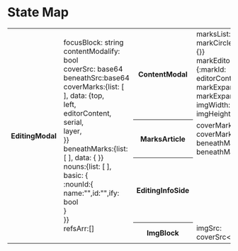 # State Map

<table>
<tr>
<th rowspan="4">EditingModal
<td rowspan="4">focusBlock: string<br>contentModalify: bool<br>coverSrc: base64<br>beneathSrc:base64<br>coverMarks:{list: [ ], data: {top,<br>left,<br>editorContent,<br>serial,<br>layer,<br>}}<br>beneathMarks:{list: [ ], data: { }}<br>nouns:{list: [ ], basic: {<br>:nounId:{<br>name:"",id:"",ify: bool<br>}<br>}}<br>refsArr:[]
<th>ContentModal<td>marksList: []<br>markCircles: {:markId:{}}<br>markEditorContent: {:markId: editorContent}<br>markExpand: int<br>markExpandify: bool<br>imgWidth:""<br>imgHeight:""
</tr>
<tr><th>MarksArticle<td>coverMarks: coverMarks <br>beneathMarks: beneathMarks<br>
<tr><th>EditingInfoSide<td><br><th>NounsEditor<td>nounsList:[]<br>nounsBasic:{}<th>SearchModalNouns<td>query:""<br>options:[<br>:{<br>name:"",<br>id:""<br>}]
<tr><th>ImgBlock<td>imgSrc: coverSrc<>beneathSrc
</table>
